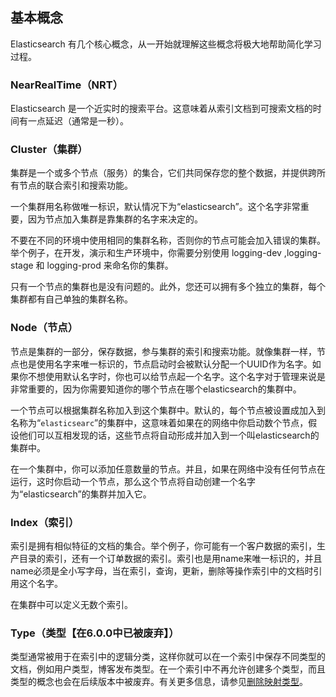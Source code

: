 ## 基本概念

Elasticsearch 有几个核心概念，从一开始就理解这些概念将极大地帮助简化学习过程。

### NearRealTime（NRT）

Elasticsearch 是一个近实时的搜索平台。这意味着从索引文档到可搜索文档的时间有一点延迟（通常是一秒）。

### Cluster（集群）

集群是一个或多个节点（服务）的集合，它们共同保存您的整个数据，并提供跨所有节点的联合索引和搜索功能。

一个集群用名称做唯一标识，默认情况下为“elasticsearch”。这个名字非常重要，因为节点加入集群是靠集群的名字来决定的。

不要在不同的环境中使用相同的集群名称，否则你的节点可能会加入错误的集群。举个例子，在开发，演示和生产环境中，你需要分别使用  logging-dev ,logging-stage 和 logging-prod 来命名你的集群。

只有一个节点的集群也是没有问题的。此外，您还可以拥有多个独立的集群，每个集群都有自己单独的集群名称。

### Node（节点）

节点是集群的一部分，保存数据，参与集群的索引和搜索功能。就像集群一样，节点也是使用名字来唯一标识的，节点启动时会被默认分配一个UUID作为名字。如果你不想使用默认名字时，你也可以给节点起一个名字。这个名字对于管理来说是非常重要的，因为你需要知道你的哪个节点在哪个elasticsearch的集群中。

一个节点可以根据集群名称加入到这个集群中。默认的，每个节点被设置成加入到名称为“`elasticsearc`”的集群中，这意味着如果在的网络中你启动数个节点，假设他们可以互相发现的话，这些节点将自动形成并加入到一个叫elasticsearch的集群中。

在一个集群中，你可以添加任意数量的节点。并且，如果在网络中没有任何节点在运行，这时你启动一个节点，那么这个节点将自动创建一个名字为“elasticsearch”的集群并加入它。

### Index（索引）

索引是拥有相似特征的文档的集合。举个例子，你可能有一个客户数据的索引，生产目录的索引，还有一个订单数据的索引。索引也是用name来唯一标识的，并且name必须是全小写字母，当在索引，查询，更新，删除等操作索引中的文档时引用这个名字。

在集群中可以定义无数个索引。

### Type（类型【在6.0.0中已被废弃】）

类型通常被用于在索引中的逻辑分类，这样你就可以在一个索引中保存不同类型的文档，例如用户类型，博客发布类型。在一个索引中不再允许创建多个类型，而且类型的概念也会在后续版本中被废弃。有关更多信息，请参见[删除映射类型](https://www.elastic.co/guide/en/elasticsearch/reference/current/removal-of-types.html)。



